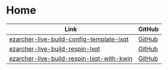 

# Home

| Link | GitHub |
| ---- | ------ |
| [ezarcher-live-build-config-template-lxqt](https://samwhelp.github.io/ezarcher-live-build-config-template-lxqt/) | [GitHub](https://github.com/samwhelp/ezarcher-live-build-config-template-lxqt) |
| [ezarcher-live-build-respin-lxqt](https://samwhelp.github.io/ezarcher-live-build-respin-lxqt/) | [GitHub](https://github.com/samwhelp/ezarcher-live-build-respin-lxqt) |
| [ezarcher-live-build-respin-lxqt-with-kwin](https://samwhelp.github.io/ezarcher-live-build-respin-lxqt-with-kwin/) | [GitHub](https://github.com/samwhelp/ezarcher-live-build-respin-lxqt-with-kwin) |
